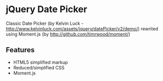 jQuery Date Picker
==================

Classic Date Picker (by Kelvin Luck - http://www.kelvinluck.com/assets/jquery/datePicker/v2/demo/) rewrited using Moment.js (by http://github.com/timrwood/moment/)

Features
--------

- HTML5 simplified markup
- Reduced/simplified CSS
- Moment.js